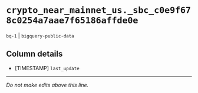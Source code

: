 # `crypto_near_mainnet_us._sbc_c0e9f678c0254a7aae7f65186affde0e`
`bq-1` | `bigquery-public-data`

## Column details
* [TIMESTAMP] `last_update`

-------------------------------------------------------------------------------
*Do not make edits above this line.*
